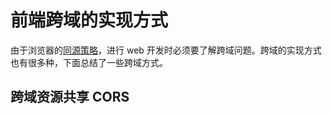 # 前端跨域的实现方式

由于浏览器的[同源策略](http://www.ruanyifeng.com/blog/2016/04/same-origin-policy.html)，进行 web 开发时必须要了解跨域问题。跨域的实现方式也有很多种，下面总结了一些跨域方式。

## 跨域资源共享 CORS

